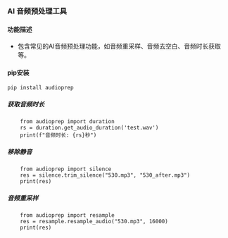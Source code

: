 ### AI 音频预处理工具
#### 功能描述
* 包含常见的AI音频预处理功能，如音频重采样、音频去空白、音频时长获取等。
                 
#### pip安装
```shell
pip install audioprep
```

##### 获取音频时长
```
    from audioprep import duration
    rs = duration.get_audio_duration('test.wav')
    print(f"音频时长: {rs}秒")
```

##### 移除静音
```
    from audioprep import silence
    res = silence.trim_silence("530.mp3", "530_after.mp3")
    print(res)
```

##### 音频重采样
```
    from audioprep import resample
    res = resample.resample_audio("530.mp3", 16000)
    print(res)
```

